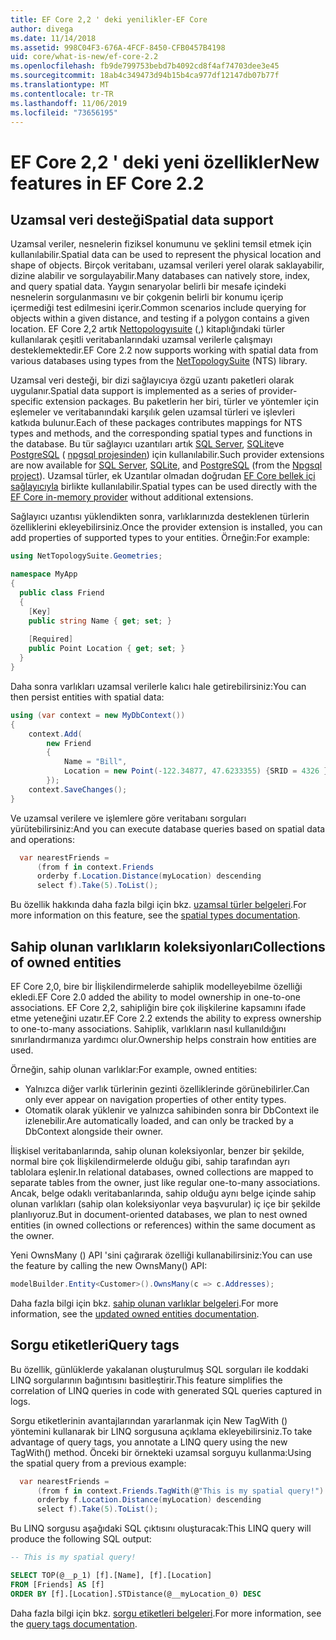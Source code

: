 ```yaml
---
title: EF Core 2,2 ' deki yenilikler-EF Core
author: divega
ms.date: 11/14/2018
ms.assetid: 998C04F3-676A-4FCF-8450-CFB0457B4198
uid: core/what-is-new/ef-core-2.2
ms.openlocfilehash: fb9de799753bebd7b4092cd8f4af74703dee3e45
ms.sourcegitcommit: 18ab4c349473d94b15b4ca977df12147db07b77f
ms.translationtype: MT
ms.contentlocale: tr-TR
ms.lasthandoff: 11/06/2019
ms.locfileid: "73656195"
---
```

# <a name="new-features-in-ef-core-22"></a><span data-ttu-id="fdea6-102">EF Core 2,2 ' deki yeni özellikler</span><span class="sxs-lookup"><span data-stu-id="fdea6-102">New features in EF Core 2.2</span></span>

## <a name="spatial-data-support"></a><span data-ttu-id="fdea6-103">Uzamsal veri desteği</span><span class="sxs-lookup"><span data-stu-id="fdea6-103">Spatial data support</span></span>

<span data-ttu-id="fdea6-104">Uzamsal veriler, nesnelerin fiziksel konumunu ve şeklini temsil etmek için kullanılabilir.</span><span class="sxs-lookup"><span data-stu-id="fdea6-104">Spatial data can be used to represent the physical location and shape of objects.</span></span>
<span data-ttu-id="fdea6-105">Birçok veritabanı, uzamsal verileri yerel olarak saklayabilir, dizine alabilir ve sorgulayabilir.</span><span class="sxs-lookup"><span data-stu-id="fdea6-105">Many databases can natively store, index, and query spatial data.</span></span>
<span data-ttu-id="fdea6-106">Yaygın senaryolar belirli bir mesafe içindeki nesnelerin sorgulanmasını ve bir çokgenin belirli bir konumu içerip içermediği test edilmesini içerir.</span><span class="sxs-lookup"><span data-stu-id="fdea6-106">Common scenarios include querying for objects within a given distance, and testing if a polygon contains a given location.</span></span>
<span data-ttu-id="fdea6-107">EF Core 2,2 artık [Nettopologyısuite](https://github.com/NetTopologySuite/NetTopologySuite) (,) kitaplığındaki türler kullanılarak çeşitli veritabanlarındaki uzamsal verilerle çalışmayı desteklemektedir.</span><span class="sxs-lookup"><span data-stu-id="fdea6-107">EF Core 2.2 now supports working with spatial data from various databases using types from the [NetTopologySuite](https://github.com/NetTopologySuite/NetTopologySuite) (NTS) library.</span></span>

<span data-ttu-id="fdea6-108">Uzamsal veri desteği, bir dizi sağlayıcıya özgü uzantı paketleri olarak uygulanır.</span><span class="sxs-lookup"><span data-stu-id="fdea6-108">Spatial data support is implemented as a series of provider-specific extension packages.</span></span>
<span data-ttu-id="fdea6-109">Bu paketlerin her biri, türler ve yöntemler için eşlemeler ve veritabanındaki karşılık gelen uzamsal türleri ve işlevleri katkıda bulunur.</span><span class="sxs-lookup"><span data-stu-id="fdea6-109">Each of these packages contributes mappings for NTS types and methods, and the corresponding spatial types and functions in the database.</span></span>
<span data-ttu-id="fdea6-110">Bu tür sağlayıcı uzantıları artık [SQL Server](https://www.nuget.org/packages/Microsoft.EntityFrameworkCore.SqlServer.NetTopologySuite/), [SQLite](https://www.nuget.org/packages/Microsoft.EntityFrameworkCore.Sqlite.NetTopologySuite/)ve [PostgreSQL](https://www.nuget.org/packages/Npgsql.EntityFrameworkCore.PostgreSQL.NetTopologySuite/) ( [npgsql projesinden](https://www.npgsql.org/)) için kullanılabilir.</span><span class="sxs-lookup"><span data-stu-id="fdea6-110">Such provider extensions are now available for [SQL Server](https://www.nuget.org/packages/Microsoft.EntityFrameworkCore.SqlServer.NetTopologySuite/), [SQLite](https://www.nuget.org/packages/Microsoft.EntityFrameworkCore.Sqlite.NetTopologySuite/), and [PostgreSQL](https://www.nuget.org/packages/Npgsql.EntityFrameworkCore.PostgreSQL.NetTopologySuite/) (from the [Npgsql project](https://www.npgsql.org/)).</span></span>
<span data-ttu-id="fdea6-111">Uzamsal türler, ek Uzantılar olmadan doğrudan [EF Core bellek içi sağlayıcıyla](xref:core/providers/in-memory/index) birlikte kullanılabilir.</span><span class="sxs-lookup"><span data-stu-id="fdea6-111">Spatial types can be used directly with the [EF Core in-memory provider](xref:core/providers/in-memory/index) without additional extensions.</span></span>

<span data-ttu-id="fdea6-112">Sağlayıcı uzantısı yüklendikten sonra, varlıklarınızda desteklenen türlerin özelliklerini ekleyebilirsiniz.</span><span class="sxs-lookup"><span data-stu-id="fdea6-112">Once the provider extension is installed, you can add properties of supported types to your entities.</span></span> <span data-ttu-id="fdea6-113">Örneğin:</span><span class="sxs-lookup"><span data-stu-id="fdea6-113">For example:</span></span>

``` csharp
using NetTopologySuite.Geometries;

namespace MyApp
{
  public class Friend
  {
    [Key]
    public string Name { get; set; }
  
    [Required]
    public Point Location { get; set; }
  }
}
```

<span data-ttu-id="fdea6-114">Daha sonra varlıkları uzamsal verilerle kalıcı hale getirebilirsiniz:</span><span class="sxs-lookup"><span data-stu-id="fdea6-114">You can then persist entities with spatial data:</span></span>

``` csharp
using (var context = new MyDbContext())
{
    context.Add(
        new Friend
        {
            Name = "Bill",
            Location = new Point(-122.34877, 47.6233355) {SRID = 4326 }
        });
    context.SaveChanges();
}
```

<span data-ttu-id="fdea6-115">Ve uzamsal verilere ve işlemlere göre veritabanı sorguları yürütebilirsiniz:</span><span class="sxs-lookup"><span data-stu-id="fdea6-115">And you can execute database queries based on spatial data and operations:</span></span>

``` csharp
  var nearestFriends =
      (from f in context.Friends
      orderby f.Location.Distance(myLocation) descending
      select f).Take(5).ToList();
```

<span data-ttu-id="fdea6-116">Bu özellik hakkında daha fazla bilgi için bkz. [uzamsal türler belgeleri](xref:core/modeling/spatial).</span><span class="sxs-lookup"><span data-stu-id="fdea6-116">For more information on this feature, see the [spatial types documentation](xref:core/modeling/spatial).</span></span>

## <a name="collections-of-owned-entities"></a><span data-ttu-id="fdea6-117">Sahip olunan varlıkların koleksiyonları</span><span class="sxs-lookup"><span data-stu-id="fdea6-117">Collections of owned entities</span></span>

<span data-ttu-id="fdea6-118">EF Core 2,0, bire bir İlişkilendirmelerde sahiplik modelleyebilme özelliği ekledi.</span><span class="sxs-lookup"><span data-stu-id="fdea6-118">EF Core 2.0 added the ability to model ownership in one-to-one associations.</span></span>
<span data-ttu-id="fdea6-119">EF Core 2,2, sahipliğin bire çok ilişkilerine kapsamını ifade etme yeteneğini uzatır.</span><span class="sxs-lookup"><span data-stu-id="fdea6-119">EF Core 2.2 extends the ability to express ownership to one-to-many associations.</span></span>
<span data-ttu-id="fdea6-120">Sahiplik, varlıkların nasıl kullanıldığını sınırlandırmanıza yardımcı olur.</span><span class="sxs-lookup"><span data-stu-id="fdea6-120">Ownership helps constrain how entities are used.</span></span>

<span data-ttu-id="fdea6-121">Örneğin, sahip olunan varlıklar:</span><span class="sxs-lookup"><span data-stu-id="fdea6-121">For example, owned entities:</span></span>

- <span data-ttu-id="fdea6-122">Yalnızca diğer varlık türlerinin gezinti özelliklerinde görünebilirler.</span><span class="sxs-lookup"><span data-stu-id="fdea6-122">Can only ever appear on navigation properties of other entity types.</span></span>
- <span data-ttu-id="fdea6-123">Otomatik olarak yüklenir ve yalnızca sahibinden sonra bir DbContext ile izlenebilir.</span><span class="sxs-lookup"><span data-stu-id="fdea6-123">Are automatically loaded, and can only be tracked by a DbContext alongside their owner.</span></span>

<span data-ttu-id="fdea6-124">İlişkisel veritabanlarında, sahip olunan koleksiyonlar, benzer bir şekilde, normal bire çok İlişkilendirmelerde olduğu gibi, sahip tarafından ayrı tablolara eşlenir.</span><span class="sxs-lookup"><span data-stu-id="fdea6-124">In relational databases, owned collections are mapped to separate tables from the owner, just like regular one-to-many associations.</span></span>
<span data-ttu-id="fdea6-125">Ancak, belge odaklı veritabanlarında, sahip olduğu aynı belge içinde sahip olunan varlıkları (sahip olan koleksiyonlar veya başvurular) iç içe bir şekilde planlıyoruz.</span><span class="sxs-lookup"><span data-stu-id="fdea6-125">But in document-oriented databases, we plan to nest owned entities (in owned collections or references) within the same document as the owner.</span></span>

<span data-ttu-id="fdea6-126">Yeni OwnsMany () API 'sini çağırarak özelliği kullanabilirsiniz:</span><span class="sxs-lookup"><span data-stu-id="fdea6-126">You can use the feature by calling the new OwnsMany() API:</span></span>

``` csharp
modelBuilder.Entity<Customer>().OwnsMany(c => c.Addresses);
```

<span data-ttu-id="fdea6-127">Daha fazla bilgi için bkz. [sahip olunan varlıklar belgeleri](xref:core/modeling/owned-entities#collections-of-owned-types).</span><span class="sxs-lookup"><span data-stu-id="fdea6-127">For more information, see the [updated owned entities documentation](xref:core/modeling/owned-entities#collections-of-owned-types).</span></span>

## <a name="query-tags"></a><span data-ttu-id="fdea6-128">Sorgu etiketleri</span><span class="sxs-lookup"><span data-stu-id="fdea6-128">Query tags</span></span>

<span data-ttu-id="fdea6-129">Bu özellik, günlüklerde yakalanan oluşturulmuş SQL sorguları ile koddaki LINQ sorgularının bağıntısını basitleştirir.</span><span class="sxs-lookup"><span data-stu-id="fdea6-129">This feature simplifies the correlation of LINQ queries in code with generated SQL queries captured in logs.</span></span>

<span data-ttu-id="fdea6-130">Sorgu etiketlerinin avantajlarından yararlanmak için New TagWith () yöntemini kullanarak bir LINQ sorgusuna açıklama ekleyebilirsiniz.</span><span class="sxs-lookup"><span data-stu-id="fdea6-130">To take advantage of query tags, you annotate a LINQ query using the new TagWith() method.</span></span>
<span data-ttu-id="fdea6-131">Önceki bir örnekteki uzamsal sorguyu kullanma:</span><span class="sxs-lookup"><span data-stu-id="fdea6-131">Using the spatial query from a previous example:</span></span>

``` csharp
  var nearestFriends =
      (from f in context.Friends.TagWith(@"This is my spatial query!")
      orderby f.Location.Distance(myLocation) descending
      select f).Take(5).ToList();
```

<span data-ttu-id="fdea6-132">Bu LINQ sorgusu aşağıdaki SQL çıktısını oluşturacak:</span><span class="sxs-lookup"><span data-stu-id="fdea6-132">This LINQ query will produce the following SQL output:</span></span>

``` sql
-- This is my spatial query!

SELECT TOP(@__p_1) [f].[Name], [f].[Location]
FROM [Friends] AS [f]
ORDER BY [f].[Location].STDistance(@__myLocation_0) DESC
```

<span data-ttu-id="fdea6-133">Daha fazla bilgi için bkz. [sorgu etiketleri belgeleri](xref:core/querying/tags).</span><span class="sxs-lookup"><span data-stu-id="fdea6-133">For more information, see the [query tags documentation](xref:core/querying/tags).</span></span>
